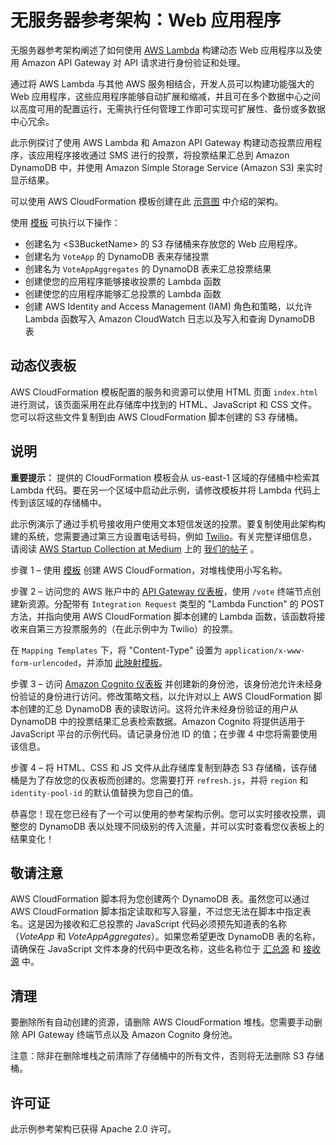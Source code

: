 # 无服务器参考架构：Web 应用程序

无服务器参考架构阐述了如何使用 [AWS Lambda](http://aws.amazon.com/lambda/) 构建动态 Web 应用程序以及使用 Amazon API Gateway 对 API 请求进行身份验证和处理。

通过将 AWS Lambda 与其他 AWS 服务相结合，开发人员可以构建功能强大的 Web 应用程序，这些应用程序能够自动扩展和缩减，并且可在多个数据中心之间以高度可用的配置运行，无需执行任何管理工作即可实现可扩展性、备份或多数据中心冗余。

此示例探讨了使用 AWS Lambda 和 Amazon API Gateway 构建动态投票应用程序，该应用程序接收通过 SMS 进行的投票，将投票结果汇总到 Amazon DynamoDB 中，并使用 Amazon Simple Storage Service (Amazon S3) 来实时显示结果。

可以使用 AWS CloudFormation 模板创建在此 [示意图](https://s3.amazonaws.com/awslambda-reference-architectures/web-app/lambda-refarch-webapp.pdf) 中介绍的架构。

使用 [模板](https://s3.amazonaws.com/awslambda-reference-architectures/web-app/lambda_webapp.template) 可执行以下操作：

- 创建名为 &lt;S3BucketName\> 的 S3 存储桶来存放您的 Web 应用程序。
- 创建名为 `VoteApp` 的 DynamoDB 表来存储投票
- 创建名为 `VoteAppAggregates` 的 DynamoDB 表来汇总投票结果
- 创建使您的应用程序能够接收投票的 Lambda 函数
- 创建使您的应用程序能够汇总投票的 Lambda 函数
- 创建 AWS Identity and Access Management (IAM) 角色和策略，以允许 Lambda 函数写入 Amazon CloudWatch 日志以及写入和查询 DynamoDB 表

## 动态仪表板

AWS CloudFormation 模板配置的服务和资源可以使用 HTML 页面 `index.html` 进行测试，该页面采用在此存储库中找到的 HTML、JavaScript 和 CSS 文件。您可以将这些文件复制到由 AWS CloudFormation 脚本创建的 S3 存储桶。

## 说明
**重要提示：** 提供的 CloudFormation 模板会从 us-east-1 区域的存储桶中检索其 Lambda 代码。要在另一个区域中启动此示例，请修改模板并将 Lambda 代码上传到该区域的存储桶中。

此示例演示了通过手机号接收用户使用文本短信发送的投票。要复制使用此架构构建的系统，您需要通过第三方设置电话号码，例如 [Twilio](http://twilio.com)。有关完整详细信息，请阅读 [AWS Startup Collection at Medium](https://medium.com/aws-activate-startup-blog) 上的 [我们的帖子](https://medium.com/aws-activate-startup-blog/building-dynamic-dashboards-using-aws-lambda-and-amazon-dynamodb-streams-part-ii-b2d883bebde5) 。

步骤 1 – 使用 [模板](https://s3.amazonaws.com/awslambda-reference-architectures/web-app/lambda_webapp.template) 创建 AWS CloudFormation，对堆栈使用小写名称。

步骤 2 – 访问您的 AWS 账户中的 [API Gateway 仪表板](https://console.aws.amazon.com/apigateway/home)，使用 `/vote` 终端节点创建新资源。分配带有 `Integration Request` 类型的 "Lambda Function" 的 POST 方法，并指向使用 AWS CloudFormation 脚本创建的 Lambda 函数，该函数将接收来自第三方投票服务的（在此示例中为 Twilio）的投票。

在 `Mapping Templates` 下，将 "Content-Type" 设置为 `application/x-www-form-urlencoded`，并添加 [此映射模板](apigateway-mappingtemplate.txt)。

步骤 3 – 访问 [Amazon Cognito 仪表板](https://console.aws.amazon.com/cognito/home) 并创建新的身份池，该身份池允许未经身份验证的身份进行访问。修改策略文档，以允许对以上 AWS CloudFormation 脚本创建的汇总 DynamoDB 表的读取访问。这将允许未经身份验证的用户从 DynamoDB 中的投票结果汇总表检索数据。Amazon Cognito 将提供适用于 JavaScript 平台的示例代码。请记录身份池 ID 的值；在步骤 4 中您将需要使用该信息。

步骤 4 – 将 HTML、CSS 和 JS 文件从此存储库复制到静态 S3 存储桶，该存储桶是为了存放您的仪表板而创建的。您需要打开 `refresh.js`，并将 `region` 和 `identity-pool-id` 的默认值替换为您自己的值。

恭喜您！现在您已经有了一个可以使用的参考架构示例。您可以实时接收投票，调整您的 DynamoDB 表以处理不同级别的传入流量，并可以实时查看您仪表板上的结果变化！

## 敬请注意

AWS CloudFormation 脚本将为您创建两个 DynamoDB 表。虽然您可以通过 AWS CloudFormation 脚本指定读取和写入容量，不过您无法在脚本中指定表名。这是因为接收和汇总投票的 JavaScript 代码必须预先知道表的名称（_VoteApp_ 和 _VoteAppAggregates_）。如果您希望更改 DynamoDB 表的名称，请确保在 JavaScript 文件本身的代码中更改名称，这些名称位于 [汇总源](/lambda-functions/aggregate-votes/) 和 [接收源](/lambda-functions/receive-vote/) 中。

## 清理

要删除所有自动创建的资源，请删除 AWS CloudFormation 堆栈。您需要手动删除 API Gateway 终端节点以及 Amazon Cognito 身份池。

注意：除非在删除堆栈之前清除了存储桶中的所有文件，否则将无法删除 S3 存储桶。

## 许可证

此示例参考架构已获得 Apache 2.0 许可。
